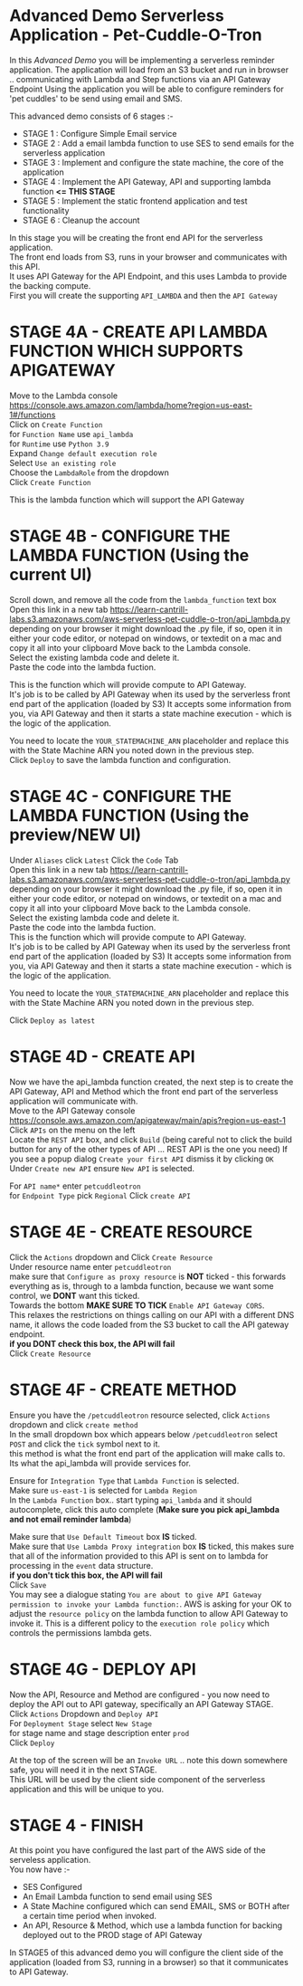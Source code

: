 # Advanced Demo Serverless Application - Pet-Cuddle-O-Tron
In this _Advanced Demo_ you will be implementing a serverless reminder application.
The application will load from an S3 bucket and run in browser
.. communicating with Lambda and Step functions via an API Gateway Endpoint
Using the application you will be able to configure reminders for 'pet cuddles' to be send using email and SMS.

This advanced demo consists of 6 stages :-

- STAGE 1 : Configure Simple Email service 
- STAGE 2 : Add a email lambda function to use SES to send emails for the serverless application 
- STAGE 3 : Implement and configure the state machine, the core of the application 
- STAGE 4 : Implement the API Gateway, API and supporting lambda function **<= THIS STAGE**
- STAGE 5 : Implement the static frontend application and test functionality
- STAGE 6 : Cleanup the account


In this stage you will be creating the front end API for the serverless application.  
The front end loads from S3, runs in your browser and communicates with this API.  
It uses API Gateway for the API Endpoint, and this uses Lambda to provide the backing compute.  
First you will create the supporting `API_LAMBDA` and then the `API Gateway`  

# STAGE 4A - CREATE API LAMBDA FUNCTION WHICH SUPPORTS APIGATEWAY

Move to the Lambda console https://console.aws.amazon.com/lambda/home?region=us-east-1#/functions  
Click on `Create Function`  
for `Function Name` use `api_lambda`  
for `Runtime` use `Python 3.9`  
Expand `Change default execution role`  
Select `Use an existing role`  
Choose the `LambdaRole` from the dropdown  
Click `Create Function`  


This is the lambda function which will support the API Gateway

# STAGE 4B - CONFIGURE THE LAMBDA FUNCTION (Using the current UI)

Scroll down, and remove all the code from the `lambda_function` text box  
Open this link in a new tab https://learn-cantrill-labs.s3.amazonaws.com/aws-serverless-pet-cuddle-o-tron/api_lambda.py
depending on your browser it might download the .py file, if so, open it in either your code editor, or notepad on windows, or textedit on a mac and copy it all into your clipboard
Move back to the Lambda console.  
Select the existing lambda code and delete it.  
Paste the code into the lambda fuction.  

This is the function which will provide compute to API Gateway.  
It's job is to be called by API Gateway when its used by the serverless front end part of the application (loaded by S3)
It accepts some information from you, via API Gateway and then it starts a state machine execution - which is the logic of the application.  

You need to locate the `YOUR_STATEMACHINE_ARN` placeholder and replace this with the State Machine ARN you noted down in the previous step.  
Click `Deploy` to save the lambda function and configuration.     


# STAGE 4C - CONFIGURE THE LAMBDA FUNCTION (Using the preview/NEW UI)

Under `Aliases` click `Latest` 
Click the `Code` Tab  
Open this link in a new tab https://learn-cantrill-labs.s3.amazonaws.com/aws-serverless-pet-cuddle-o-tron/api_lambda.py
depending on your browser it might download the .py file, if so, open it in either your code editor, or notepad on windows, or textedit on a mac and copy it all into your clipboard
Move back to the Lambda console.  
Select the existing lambda code and delete it.  
Paste the code into the lambda fuction.  
This is the function which will provide compute to API Gateway.  
It's job is to be called by API Gateway when its used by the serverless front end part of the application (loaded by S3)
It accepts some information from you, via API Gateway and then it starts a state machine execution - which is the logic of the application.  

You need to locate the `YOUR_STATEMACHINE_ARN` placeholder and replace this with the State Machine ARN you noted down in the previous step.  

Click `Deploy as latest`  


# STAGE 4D - CREATE API

Now we have the api_lambda function created, the next step is to create the API Gateway, API and Method which the front end part of the serverless application will communicate with.  
Move to the API Gateway console https://console.aws.amazon.com/apigateway/main/apis?region=us-east-1  
Click `APIs` on the menu on the left  
Locate the `REST API` box, and click `Build` (being careful not to click the build button for any of the other types of API ... REST API is the one you need)
If you see a popup dialog `Create your first API` dismiss it by clicking `OK`  
Under `Create new API` ensure `New API` is selected.  

For `API name*` enter `petcuddleotron`  
for `Endpoint Type` pick `Regional` 
Click `create API`  

# STAGE 4E - CREATE RESOURCE

Click the `Actions` dropdown and Click `Create Resource`  
Under resource name enter `petcuddleotron`  
make sure that `Configure as proxy resource` is **NOT** ticked - this forwards everything as is, through to a lambda function, because we want some control, we **DONT** want this ticked.  
Towards the bottom **MAKE SURE TO TICK** `Enable API Gateway CORS`.  
This relaxes the restrictions on things calling on our API with a different DNS name, it allows the code loaded from the S3 bucket to call the API gateway endpoint.  
**if you DONT check this box, the API will fail**   
Click `Create Resource`  

# STAGE 4F - CREATE METHOD

Ensure you have the `/petcuddleotron` resource selected, click `Actions` dropdown and click `create method`  
In the small dropdown box which appears below `/petcuddleotron` select `POST` and click the `tick` symbol next to it.  
this method is what the front end part of the application will make calls to.  
Its what the api_lambda will provide services for.  

Ensure for `Integration Type` that `Lambda Function` is selected.  
Make sure `us-east-1` is selected for `Lambda Region`  
In the `Lambda Function` box.. start typing `api_lambda` and it should autocomplete, click this auto complete (**Make sure you pick api_lambda and not email reminder lambda**)  

Make sure that `Use Default Timeout` box **IS** ticked.  
Make sure that `Use Lambda Proxy integration` box **IS** ticked, this makes sure that all of the information provided to this API is sent on to lambda for processing in the `event` data structure.  
**if you don't tick this box, the API will fail**  
Click `Save`  
You may see a dialogue stating `You are about to give API Gateway permission to invoke your Lambda function:`. AWS is asking for your OK to adjust the `resource policy` on the lambda function to allow API Gateway to invoke it.  This is a different policy to the `execution role policy` which controls the permissions lambda gets.  


# STAGE 4G - DEPLOY API  

Now the API, Resource and Method are configured - you now need to deploy the API out to API gateway, specifically an API Gateway STAGE.  
Click `Actions` Dropdown and `Deploy API`  
For `Deployment Stage` select `New Stage`  
for stage name and stage description enter `prod`  
Click `Deploy`  

At the top of the screen will be an `Invoke URL` .. note this down somewhere safe, you will need it in the next STAGE.  
This URL will be used by the client side component of the serverless application and this will be unique to you.    


# STAGE 4 - FINISH

At this point you have configured the last part of the AWS side of the serveless application.   
You now have :-

- SES Configured
- An Email Lambda function to send email using SES
- A State Machine configured which can send EMAIL, SMS or BOTH after a certain time period when invoked.
- An API, Resource & Method, which use a lambda function for backing deployed out to the PROD stage of API Gateway

In STAGE5 of this advanced demo you will configure the client side of the application (loaded from S3, running in a browser) so that it communicates to API Gateway.  


